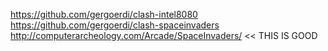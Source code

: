 

https://github.com/gergoerdi/clash-intel8080
https://github.com/gergoerdi/clash-spaceinvaders
http://computerarcheology.com/Arcade/SpaceInvaders/ << THIS IS GOOD